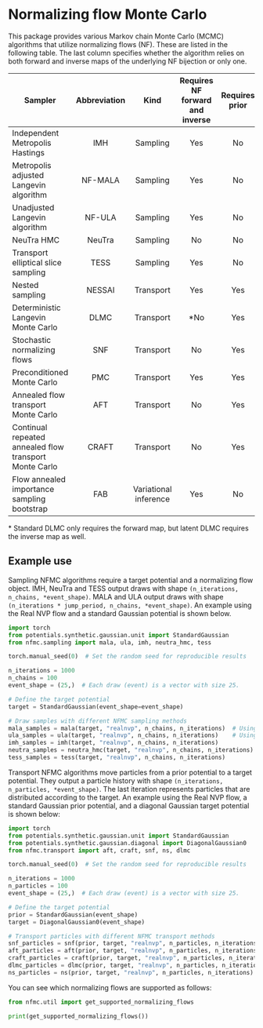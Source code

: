 # Normalizing flow Monte Carlo

This package provides various Markov chain Monte Carlo (MCMC) algorithms that utilize normalizing flows (NF).
These are listed in the following table.
The last column specifies whether the algorithm relies on both forward and inverse maps of the underlying NF bijection
or only one.

| Sampler                                                | Abbreviation |         Kind          | Requires NF forward and inverse | Requires prior | 
|--------------------------------------------------------|:------------:|:---------------------:|:-------------------------------:|:--------------:|
| Independent Metropolis Hastings                        |     IMH      |       Sampling        |               Yes               |       No       |
| Metropolis adjusted Langevin algorithm                 |   NF-MALA    |       Sampling        |               Yes               |       No       |
| Unadjusted Langevin algorithm                          |    NF-ULA    |       Sampling        |               Yes               |       No       |
| NeuTra HMC                                             |    NeuTra    |       Sampling        |               No                |       No       |
| Transport elliptical slice sampling                    |     TESS     |       Sampling        |               Yes               |       No       |
| Nested sampling                                        |    NESSAI    |       Transport       |               Yes               |      Yes       |
| Deterministic Langevin Monte Carlo                     |     DLMC     |       Transport       |               *No               |      Yes       |
| Stochastic normalizing flows                           |     SNF      |       Transport       |               No                |      Yes       |
| Preconditioned Monte Carlo                             |     PMC      |       Transport       |               Yes               |      Yes       |
| Annealed flow transport Monte Carlo                    |     AFT      |       Transport       |               No                |      Yes       |
| Continual repeated annealed flow transport Monte Carlo |    CRAFT     |       Transport       |               No                |      Yes       |
| Flow annealed importance sampling bootstrap            |     FAB      | Variational inference |               Yes               |       No       |

&ast; Standard DLMC only requires the forward map, but latent DLMC requires the inverse map as well. 



## Example use

Sampling NFMC algorithms require a target potential and a normalizing flow object.
IMH, NeuTra and TESS output draws with shape `(n_iterations, n_chains, *event_shape)`.
MALA and ULA output draws with shape `(n_iterations * jump_period, n_chains, *event_shape)`.
An example using the Real NVP flow and a standard Gaussian potential is shown below.
```python
import torch
from potentials.synthetic.gaussian.unit import StandardGaussian
from nfmc.sampling import mala, ula, imh, neutra_hmc, tess

torch.manual_seed(0)  # Set the random seed for reproducible results

n_iterations = 1000
n_chains = 100
event_shape = (25,)  # Each draw (event) is a vector with size 25.

# Define the target potential
target = StandardGaussian(event_shape=event_shape)

# Draw samples with different NFMC sampling methods
mala_samples = mala(target, "realnvp", n_chains, n_iterations)  # Using default jump period
ula_samples = ula(target, "realnvp", n_chains, n_iterations)    # Using default jump period
imh_samples = imh(target, "realnvp", n_chains, n_iterations)
neutra_samples = neutra_hmc(target, "realnvp", n_chains, n_iterations)
tess_samples = tess(target, "realnvp", n_chains, n_iterations)
```

Transport NFMC algorithms move particles from a prior potential to a target potential.
They output a particle history with shape `(n_iterations, n_particles, *event_shape)`.
The last iteration represents particles that are distributed according to the target.
An example using the Real NVP flow, a standard Gaussian prior potential, and a diagonal Gaussian target potential is shown below:
```python
import torch
from potentials.synthetic.gaussian.unit import StandardGaussian
from potentials.synthetic.gaussian.diagonal import DiagonalGaussian0
from nfmc.transport import aft, craft, snf, ns, dlmc

torch.manual_seed(0)  # Set the random seed for reproducible results

n_iterations = 1000
n_particles = 100
event_shape = (25,)  # Each draw (event) is a vector with size 25.

# Define the target potential
prior = StandardGaussian(event_shape)
target = DiagonalGaussian0(event_shape)

# Transport particles with different NFMC transport methods
snf_particles = snf(prior, target, "realnvp", n_particles, n_iterations)
aft_particles = aft(prior, target, "realnvp", n_particles, n_iterations)
craft_particles = craft(prior, target, "realnvp", n_particles, n_iterations)
dlmc_particles = dlmc(prior, target, "realnvp", n_particles, n_iterations)
ns_particles = ns(prior, target, "realnvp", n_particles, n_iterations)
```

You can see which normalizing flows are supported as follows:
```python
from nfmc.util import get_supported_normalizing_flows

print(get_supported_normalizing_flows())
```